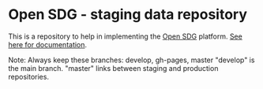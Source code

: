 # Open SDG - staging data repository

This is a repository to help in implementing the [Open SDG](https://github.com/open-sdg/open-sdg) platform. [See here for documentation](https://open-sdg.readthedocs.io).


Note: 
Always keep these branches: develop, gh-pages, master
"develop" is the main branch. 
"master" links between staging and production repositories.






